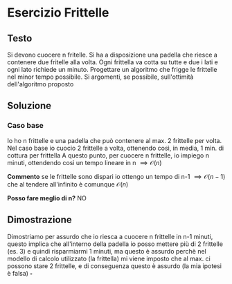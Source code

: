 # Esercizio Frittelle
## Testo
Si devono cuocere n fritelle. Si ha a disposizione una padella che riesce a contenere due fritelle alla volta. Ogni frittella va cotta su tutte e due i lati e ogni lato richiede un minuto.
Progettare un algoritmo che frigge le frittelle nel minor tempo possibile. Si argomenti, se possibile, sull'ottimità dell'algoritmo proposto

## Soluzione

### Caso base
Io ho n frittelle e una padella che può contenere al max. 2 frittelle per volta.
Nel caso base io cuocio 2 frittelle a volta, ottenendo così, in media, 1 min. di cottura per frittella
A questo punto, per cuocere n frittelle, io impiego n minuti, ottendendo così un tempo lineare in n $\implies \mathcal{O}(n)$

**Commento** se le frittelle sono dispari io ottengo un tempo di n-1 $\implies \mathcal{O}(n-1)$ che al tendere all'infinito è comunque $\mathcal{O}(n)$  

**Posso fare meglio di n?**
NO
## Dimostrazione
 
Dimostriamo per assurdo che io riesca a cuocere n frittelle in n-1 minuti, questo implica che all'interno della padella io posso mettere più di 2 frittelle (es. 3) e quindi risparmiarmi 1 minuti, ma questo è assurdo perchè nel modello di calcolo utilizzato (la frittella) mi viene imposto che al max. ci possono stare 2 frittelle, e di conseguenza questo è assurdo (la mia ipotesi è falsa) $\square$ 

